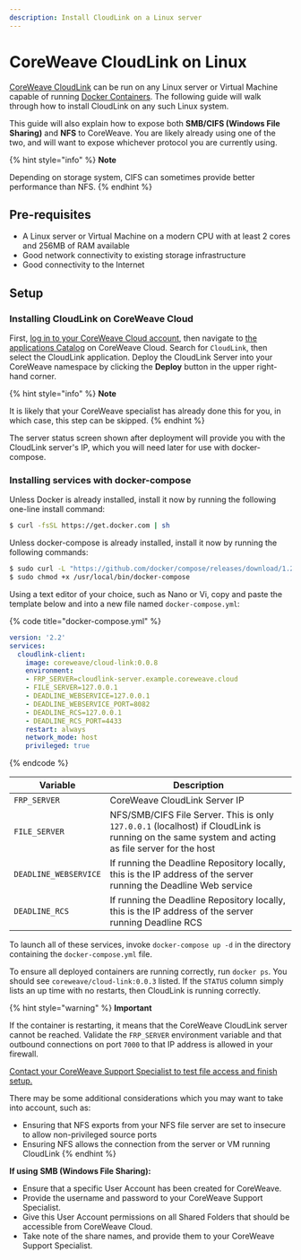 ```yaml
---
description: Install CloudLink on a Linux server
---
```


# CoreWeave CloudLink on Linux

[CoreWeave CloudLink](./#cloud-link) can be run on any Linux server or Virtual Machine capable of running [Docker Containers](https://www.docker.com). The following guide will walk through how to install CloudLink on any such Linux system.

This guide will also explain how to expose both **SMB/CIFS (Windows File Sharing)** and **NFS** to CoreWeave. You are likely already using one of the two, and will want to expose whichever protocol you are currently using.

{% hint style="info" %}
**Note**

Depending on storage system, CIFS can sometimes provide better performance than NFS.
{% endhint %}

## Pre-requisites

* A Linux server or Virtual Machine on a modern CPU with at least 2 cores and 256MB of RAM available
* Good network connectivity to existing storage infrastructure
* Good connectivity to the Internet

## Setup

### Installing CloudLink on CoreWeave Cloud

First, [log in to your CoreWeave Cloud account](https://cloud.coreweave.com), then navigate to [the applications Catalog](https://apps.coreweave.com/) on CoreWeave Cloud. Search for `CloudLink`, then select the CloudLink application. Deploy the CloudLink Server into your CoreWeave namespace by clicking the **Deploy** button in the upper right-hand corner.

{% hint style="info" %}
&#x20;**Note**

It is likely that your CoreWeave specialist has already done this for you, in which case, this step can be skipped.
{% endhint %}

The server status screen shown after deployment will provide you with the CloudLink server's IP, which you will need later for use with docker-compose.

### Installing services with docker-compose

Unless Docker is already installed, install it now by running the following one-line install command:

```bash
$ curl -fsSL https://get.docker.com | sh
```

Unless docker-compose is already installed, install it now by running the following commands:

```bash
$ sudo curl -L "https://github.com/docker/compose/releases/download/1.29.0/docker-compose-$(uname -s)-$(uname -m)" -o /usr/local/bin/docker-compose
$ sudo chmod +x /usr/local/bin/docker-compose 
```

Using a text editor of your choice, such as Nano or Vi, copy and paste the template below and into a new file named `docker-compose.yml`:

{% code title="docker-compose.yml" %}
```yaml
version: '2.2'
services:
  cloudlink-client:
    image: coreweave/cloud-link:0.0.8
    environment:
    - FRP_SERVER=cloudlink-server.example.coreweave.cloud
    - FILE_SERVER=127.0.0.1
    - DEADLINE_WEBSERVICE=127.0.0.1
    - DEADLINE_WEBSERVICE_PORT=8082
    - DEADLINE_RCS=127.0.0.1
    - DEADLINE_RCS_PORT=4433
    restart: always
    network_mode: host
    privileged: true
```
{% endcode %}

| Variable              | Description                                                                                                                                      |
| --------------------- | ------------------------------------------------------------------------------------------------------------------------------------------------ |
| `FRP_SERVER`          | CoreWeave CloudLink Server IP                                                                                                                    |
| `FILE_SERVER`         | NFS/SMB/CIFS File Server. This is only `127.0.0.1` (localhost) if CloudLink is running on the same system and acting as file server for the host |
| `DEADLINE_WEBSERVICE` | If running the Deadline Repository locally, this is the IP address of the server running the Deadline Web service                                |
| `DEADLINE_RCS`        | If running the Deadline Repository locally, this is the IP address of the server running Deadline RCS                                            |

To launch all of these services, invoke `docker-compose up -d` in the directory containing the `docker-compose.yml` file.

To ensure all deployed containers are running correctly, run `docker ps`. You should see `coreweave/cloud-link:0.0.3` listed. If the `STATUS` column simply lists an up time with no restarts, then CloudLink is running correctly.

{% hint style="warning" %}
**Important**

If the container is restarting, it means that the CoreWeave CloudLink server cannot be reached. Validate the `FRP_SERVER` environment variable and that outbound connections on port `7000` to that IP address is allowed in your firewall.

[Contact your CoreWeave Support Specialist to test file access and finish setup.](https://cloud.coreweave.com/contact)

There may be some additional considerations which you may want to take into account, such as:

* Ensuring that NFS exports from your NFS file server are set to insecure to allow non-privileged source ports
* Ensuring NFS allows the connection from the server or VM running CloudLink
{% endhint %}

**If using** **SMB (Windows File Sharing):**&#x20;

* Ensure that a specific User Account has been created for CoreWeave.
* Provide the username and password to your CoreWeave Support Specialist.
* Give this User Account permissions on all Shared Folders that should be accessible from CoreWeave Cloud.
* Take note of the share names, and provide them to your CoreWeave Support Specialist.
